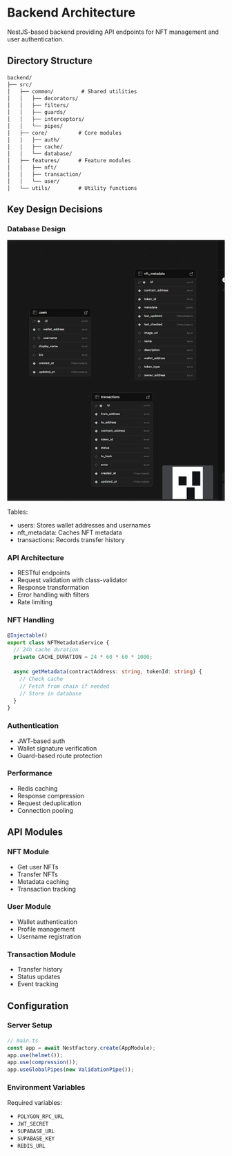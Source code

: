 # Backend Architecture

NestJS-based backend providing API endpoints for NFT management and user authentication.

## Directory Structure

```
backend/
├── src/
│   ├── common/         # Shared utilities
│   │   ├── decorators/
│   │   ├── filters/
│   │   ├── guards/
│   │   ├── interceptors/
│   │   └── pipes/
│   ├── core/          # Core modules
│   │   ├── auth/
│   │   ├── cache/
│   │   └── database/
│   ├── features/      # Feature modules
│   │   ├── nft/
│   │   ├── transaction/
│   │   └── user/
│   └── utils/         # Utility functions
```

## Key Design Decisions

### Database Design

![Database Schema](../../dbschema/image.png)

Tables:
- users: Stores wallet addresses and usernames
- nft_metadata: Caches NFT metadata
- transactions: Records transfer history

### API Architecture
- RESTful endpoints
- Request validation with class-validator
- Response transformation
- Error handling with filters
- Rate limiting

### NFT Handling
```typescript
@Injectable()
export class NFTMetadataService {
  // 24h cache duration
  private CACHE_DURATION = 24 * 60 * 60 * 1000;
  
  async getMetadata(contractAddress: string, tokenId: string) {
    // Check cache
    // Fetch from chain if needed
    // Store in database
  }
}
```

### Authentication
- JWT-based auth
- Wallet signature verification
- Guard-based route protection

### Performance
- Redis caching
- Response compression
- Request deduplication
- Connection pooling

## API Modules

### NFT Module
- Get user NFTs
- Transfer NFTs
- Metadata caching
- Transaction tracking

### User Module  
- Wallet authentication
- Profile management
- Username registration

### Transaction Module
- Transfer history
- Status updates
- Event tracking

## Configuration

### Server Setup
```typescript
// main.ts
const app = await NestFactory.create(AppModule);
app.use(helmet());
app.use(compression());
app.useGlobalPipes(new ValidationPipe());
```

### Environment Variables
Required variables:
- `POLYGON_RPC_URL`
- `JWT_SECRET`
- `SUPABASE_URL`
- `SUPABASE_KEY`
- `REDIS_URL`